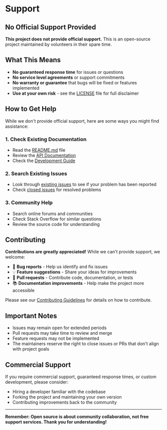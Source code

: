 # Support

## No Official Support Provided

**This project does not provide official support.** This is an open-source project maintained by volunteers in their spare time.

## What This Means

- **No guaranteed response time** for issues or questions
- **No service level agreements** or support commitments
- **No warranty or guarantee** that bugs will be fixed or features implemented
- **Use at your own risk** - see the [LICENSE](LICENSE) file for full disclaimer

## How to Get Help

While we don't provide official support, here are some ways you might find assistance:

### 1. Check Existing Documentation
- Read the [README.md](README.md) file
- Review the [API Documentation](API_DOCUMENTATION.md)
- Check the [Development Guide](docs/DEVELOPMENT.md)

### 2. Search Existing Issues
- Look through [existing issues](../../issues) to see if your problem has been reported
- Check [closed issues](../../issues?q=is%3Aissue+is%3Aclosed) for resolved problems

### 3. Community Help
- Search online forums and communities
- Check Stack Overflow for similar questions
- Review the source code for understanding

## Contributing

**Contributions are greatly appreciated!** While we can't provide support, we welcome:

- 🐛 **Bug reports** - Help us identify and fix issues
- 💡 **Feature suggestions** - Share your ideas for improvements
- 🔧 **Pull requests** - Contribute code, documentation, or tests
- 📚 **Documentation improvements** - Help make the project more accessible

Please see our [Contributing Guidelines](docs/CONTRIBUTING.md) for details on how to contribute.

## Important Notes

- Issues may remain open for extended periods
- Pull requests may take time to review and merge
- Feature requests may not be implemented
- The maintainers reserve the right to close issues or PRs that don't align with project goals

## Commercial Support

If you require commercial support, guaranteed response times, or custom development, please consider:

- Hiring a developer familiar with the codebase
- Forking the project and maintaining your own version
- Contributing improvements back to the community

---

**Remember: Open source is about community collaboration, not free support services. Thank you for understanding!**

